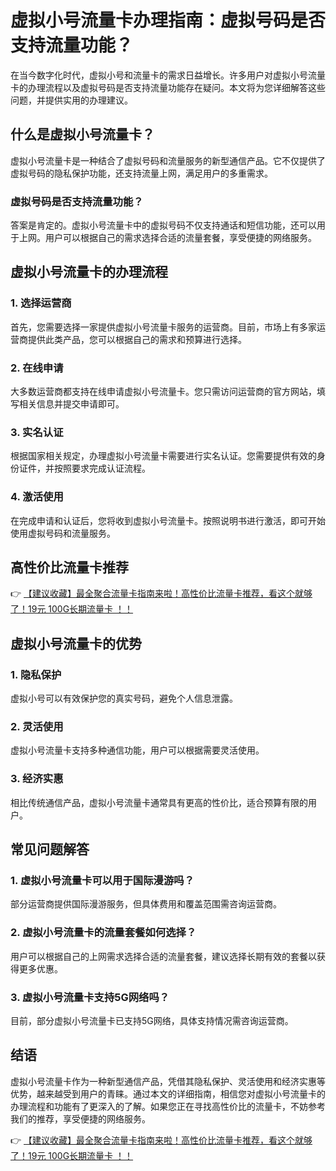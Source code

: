 # 虚拟小号流量卡办理指南：虚拟号码是否支持流量功能？

在当今数字化时代，虚拟小号和流量卡的需求日益增长。许多用户对虚拟小号流量卡的办理流程以及虚拟号码是否支持流量功能存在疑问。本文将为您详细解答这些问题，并提供实用的办理建议。

## 什么是虚拟小号流量卡？

虚拟小号流量卡是一种结合了虚拟号码和流量服务的新型通信产品。它不仅提供了虚拟号码的隐私保护功能，还支持流量上网，满足用户的多重需求。

### 虚拟号码是否支持流量功能？

答案是肯定的。虚拟小号流量卡中的虚拟号码不仅支持通话和短信功能，还可以用于上网。用户可以根据自己的需求选择合适的流量套餐，享受便捷的网络服务。

## 虚拟小号流量卡的办理流程

### 1. 选择运营商

首先，您需要选择一家提供虚拟小号流量卡服务的运营商。目前，市场上有多家运营商提供此类产品，您可以根据自己的需求和预算进行选择。

### 2. 在线申请

大多数运营商都支持在线申请虚拟小号流量卡。您只需访问运营商的官方网站，填写相关信息并提交申请即可。

### 3. 实名认证

根据国家相关规定，办理虚拟小号流量卡需要进行实名认证。您需要提供有效的身份证件，并按照要求完成认证流程。

### 4. 激活使用

在完成申请和认证后，您将收到虚拟小号流量卡。按照说明书进行激活，即可开始使用虚拟号码和流量服务。

## 高性价比流量卡推荐

👉 [【建议收藏】最全聚合流量卡指南来啦！高性价比流量卡推荐，看这个就够了！19元 100G长期流量卡 ！！](https://bit.ly/Liuliangka)

## 虚拟小号流量卡的优势

### 1. 隐私保护

虚拟小号可以有效保护您的真实号码，避免个人信息泄露。

### 2. 灵活使用

虚拟小号流量卡支持多种通信功能，用户可以根据需要灵活使用。

### 3. 经济实惠

相比传统通信产品，虚拟小号流量卡通常具有更高的性价比，适合预算有限的用户。

## 常见问题解答

### 1. 虚拟小号流量卡可以用于国际漫游吗？

部分运营商提供国际漫游服务，但具体费用和覆盖范围需咨询运营商。

### 2. 虚拟小号流量卡的流量套餐如何选择？

用户可以根据自己的上网需求选择合适的流量套餐，建议选择长期有效的套餐以获得更多优惠。

### 3. 虚拟小号流量卡支持5G网络吗？

目前，部分虚拟小号流量卡已支持5G网络，具体支持情况需咨询运营商。

## 结语

虚拟小号流量卡作为一种新型通信产品，凭借其隐私保护、灵活使用和经济实惠等优势，越来越受到用户的青睐。通过本文的详细指南，相信您对虚拟小号流量卡的办理流程和功能有了更深入的了解。如果您正在寻找高性价比的流量卡，不妨参考我们的推荐，享受便捷的网络服务。

👉 [【建议收藏】最全聚合流量卡指南来啦！高性价比流量卡推荐，看这个就够了！19元 100G长期流量卡 ！！](https://bit.ly/Liuliangka)